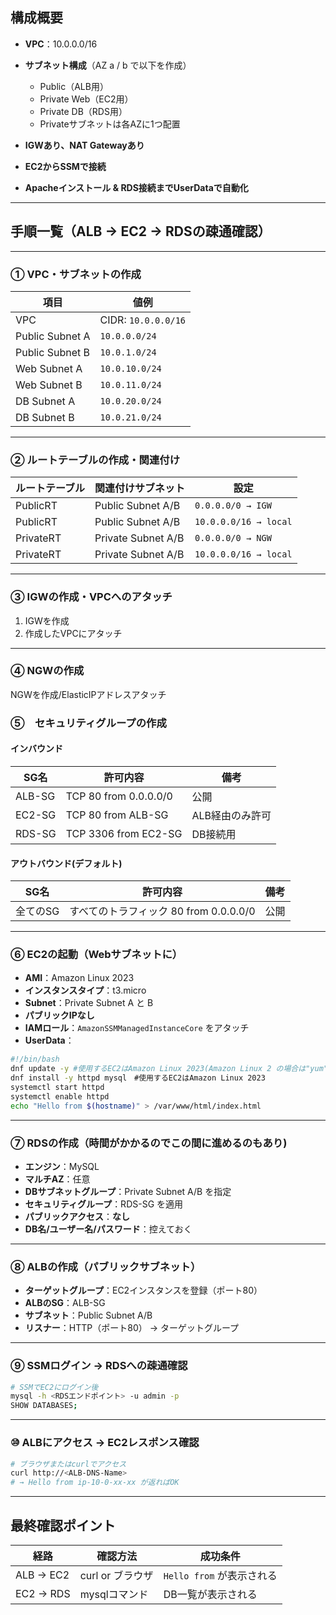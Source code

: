 
## 構成概要

* **VPC**：10.0.0.0/16
* **サブネット構成**（AZ a / b で以下を作成）

  * Public（ALB用）
  * Private Web（EC2用）
  * Private DB（RDS用）
  * Privateサブネットは各AZに1つ配置
* **IGWあり、NAT Gatewayあり**
* **EC2からSSMで接続**
* **Apacheインストール & RDS接続までUserDataで自動化**

---

## 手順一覧（ALB → EC2 → RDSの疎通確認）

---

###  ① VPC・サブネットの作成

| 項目              | 値例                  |
| --------------- | ------------------- |
| VPC             | CIDR: `10.0.0.0/16` |
| Public Subnet A | `10.0.0.0/24`       |
| Public Subnet B | `10.0.1.0/24`       |
| Web Subnet A    | `10.0.10.0/24`      |
| Web Subnet B    | `10.0.11.0/24`      |
| DB Subnet A     | `10.0.20.0/24`      |
| DB Subnet B     | `10.0.21.0/24`      |

---

###  ② ルートテーブルの作成・関連付け

| ルートテーブル  | 関連付けサブネット         | 設定     |
| -------- | ----------------- | ----------------- |
| PublicRT | Public Subnet A/B | `0.0.0.0/0 → IGW`     |
| PublicRT | Public Subnet A/B | `10.0.0.0/16 → local` |
| PrivateRT| Private Subnet A/B|  `0.0.0.0/0 → NGW`    |
| PrivateRT| Private Subnet A/B| `10.0.0.0/16 → local` |
---

### ③ IGWの作成・VPCへのアタッチ

1. IGWを作成
2. 作成したVPCにアタッチ

---

### ④ NGWの作成

 NGWを作成/ElasticIPアドレスアタッチ
 

###  ⑤　セキュリティグループの作成

#### インバウンド
| SG名    | 許可内容                  | 備考        |
| ------ | --------------------- | --------- |
| ALB-SG | TCP 80 from 0.0.0.0/0 | 公開        |
| EC2-SG | TCP 80 from ALB-SG    | ALB経由のみ許可 |
| RDS-SG | TCP 3306 from EC2-SG  | DB接続用     |

#### アウトバウンド(デフォルト)
| SG名    | 許可内容                  | 備考        |
| ------ | --------------------- | --------- |
| 全てのSG | すべてのトラフィック 80 from 0.0.0.0/0 | 公開        |

---

###  ⑥ EC2の起動（Webサブネットに）

* **AMI**：Amazon Linux  2023
* **インスタンスタイプ**：t3.micro
* **Subnet**：Private Subnet A と B
* **パブリックIPなし**
* **IAMロール**：`AmazonSSMManagedInstanceCore` をアタッチ
* **UserData**：

```bash
#!/bin/bash
dnf update -y #使用するEC2はAmazon Linux 2023(Amazon Linux 2 の場合は"yum"コマンドを使用する)
dnf install -y httpd mysql　#使用するEC2はAmazon Linux 2023
systemctl start httpd
systemctl enable httpd
echo "Hello from $(hostname)" > /var/www/html/index.html
```

---

###  ⑦ RDSの作成（時間がかかるのでこの間に進めるのもあり)

* **エンジン**：MySQL
* **マルチAZ**：任意
* **DBサブネットグループ**：Private Subnet A/B を指定
* **セキュリティグループ**：RDS-SG を適用
* **パブリックアクセス**：**なし**
* **DB名/ユーザー名/パスワード**：控えておく

---

###  ⑧ ALBの作成（パブリックサブネット）

* **ターゲットグループ**：EC2インスタンスを登録（ポート80）
* **ALBのSG**：ALB-SG
* **サブネット**：Public Subnet A/B
* **リスナー**：HTTP（ポート80） → ターゲットグループ

---

###  ⑨ SSMログイン → RDSへの疎通確認

```bash
# SSMでEC2にログイン後
mysql -h <RDSエンドポイント> -u admin -p
SHOW DATABASES;
```

---

###  ⑩ ALBにアクセス → EC2レスポンス確認

```bash
# ブラウザまたはcurlでアクセス
curl http://<ALB-DNS-Name>
# → Hello from ip-10-0-xx-xx が返ればOK
```

---

##  最終確認ポイント

| 経路        | 確認方法         | 成功条件                |
| --------- | ------------ | ------------------- |
| ALB → EC2 | curl or ブラウザ | `Hello from` が表示される |
| EC2 → RDS | mysqlコマンド    | DB一覧が表示される          |

